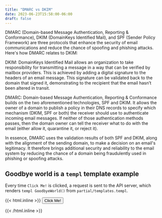 ```yaml
---
title: "DMARC vs DKIM"
date: 2023-06-23T15:58:00-06:00
draft: false
---
```


DMARC (Domain-based Message Authentication, Reporting & Conformance), DKIM (DomainKeys Identified Mail), and SPF (Sender Policy Framework) are three protocols that enhance the security of email communications and reduce the chance of spoofing and phishing attacks. Here's how DMARC relates to DKIM:

DKIM: DomainKeys Identified Mail allows an organization to take responsibility for transmitting a message in a way that can be verified by mailbox providers. This is achieved by adding a digital signature to the headers of an email message. This signature can be validated back to the domain that signed it, demonstrating to the recipient that the email hasn’t been altered in transit.

DMARC: Domain-based Message Authentication, Reporting & Conformance builds on the two aforementioned technologies, SPF and DKIM. It allows the owner of a domain to publish a policy in their DNS records to specify which mechanism (DKIM, SPF or both) the receiver should use to authenticate incoming email messages. If neither of those authentication methods passes, then the domain owner can tell the receiver what to do with the email (either allow it, quarantine it, or reject it).

In essence, DMARC uses the validation results of both SPF and DKIM, along with the alignment of the sending domain, to make a decision on an email's legitimacy. It therefore brings additional security and reliability to the email system by reducing the chance of a domain being fraudulently used in phishing or spoofing attacks.

## Goodbye world is a `templ` template example

Every time `Click Me!` is clicked, a request is sent to the API server, which renders `templ GoodbyeWorld()` from `partial/templates.templ`.

{{< html.inline >}}
<button
  hx-get="{{ .Site.Params.apiBaseUrl }}/goodbyeworld.html"
  hx-trigger="click"
  hx-target="#goodbye"
  hx-swap="beforeend">
  Click Me!
</button>
<div id="goodbye"></div>
{{< /html.inline >}}

